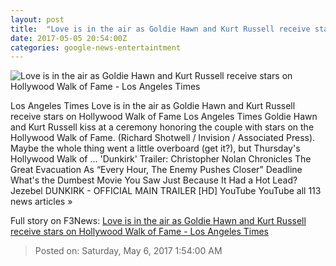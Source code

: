 ```yaml
---
layout: post
title:  "Love is in the air as Goldie Hawn and Kurt Russell receive stars on Hollywood Walk of Fame - Los Angeles Times"
date: 2017-05-05 20:54:00Z
categories: google-news-entertaintment
---
```


![Love is in the air as Goldie Hawn and Kurt Russell receive stars on Hollywood Walk of Fame - Los Angeles Times](http://www.trbimg.com/img-590cc4b1/turbine/la-et-entertainment-news-updates-may-love-is-in-the-air-as-goldie-hawn-and-1494004655)

Los Angeles Times Love is in the air as Goldie Hawn and Kurt Russell receive stars on Hollywood Walk of Fame Los Angeles Times Goldie Hawn and Kurt Russell kiss at a ceremony honoring the couple with stars on the Hollywood Walk of Fame. (Richard Shotwell / Invision / Associated Press). Maybe the whole thing went a little overboard (get it?), but Thursday's Hollywood Walk of ... 'Dunkirk' Trailer: Christopher Nolan Chronicles The Great Evacuation As “Every Hour, The Enemy Pushes Closer” Deadline What's the Dumbest Movie You Saw Just Because It Had a Hot Lead? Jezebel DUNKIRK - OFFICIAL MAIN TRAILER [HD] YouTube YouTube all 113 news articles »


Full story on F3News: [Love is in the air as Goldie Hawn and Kurt Russell receive stars on Hollywood Walk of Fame - Los Angeles Times](http://www.f3nws.com/n/XTndFG)

> Posted on: Saturday, May 6, 2017 1:54:00 AM
